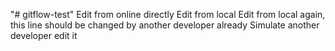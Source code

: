 "# gitflow-test" 
Edit from online directly
Edit from local
Edit from local again, this line should be changed by another developer already
Simulate another developer edit it
